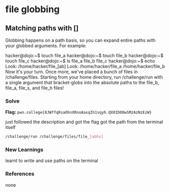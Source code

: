 # file globbing

## Matching paths with []
Globbing happens on a path basis, so you can expand entire paths with your globbed arguments. For example:

hacker@dojo:~$ touch file_a
hacker@dojo:~$ touch file_b
hacker@dojo:~$ touch file_c
hacker@dojo:~$ ls
file_a	file_b	file_c
hacker@dojo:~$ echo Look: /home/hacker/file_[ab]
Look: /home/hacker/file_a /home/hacker/file_b
Now it's your turn. Once more, we've placed a bunch of files in /challenge/files. Starting from your home directory, run /challenge/run with a single argument that bracket-globs into the absolute paths to the file_b, file_a, file_s, and file_h files!

### Solve
**Flag:** `pwn.college{8JWffqRsaOhnXRnoAaxqIh1sqyh.QX0IDO0wSMzAzNzEzW}`

just followed the description and got the flag
got the path from the terminal itself


```bash
/challenge/run /challenge/files/file_[abhs]
```

### New Learnings
learnt to write and use paths on the terminal

### References 
none
